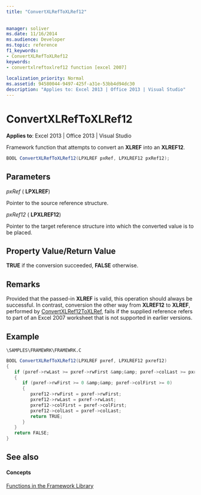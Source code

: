 ```yaml
---
title: "ConvertXLRefToXLRef12"
 
 
manager: soliver
ms.date: 11/16/2014
ms.audience: Developer
ms.topic: reference
f1_keywords:
- ConvertXLRefToXLRef12
keywords:
- convertxlreftoxlref12 function [excel 2007]
 
localization_priority: Normal
ms.assetid: 94580044-9497-425f-a31e-53bb4d94dc30
description: "Applies to: Excel 2013 | Office 2013 | Visual Studio"
---
```


# ConvertXLRefToXLRef12

**Applies to**: Excel 2013 | Office 2013 | Visual Studio 
  
Framework function that attempts to convert an **XLREF** into an **XLREF12**.
  
```cs
BOOL ConvertXLRefToXLRef12(LPXLREF pxRef, LPXLREF12 pxRef12);
```

## Parameters

 _pxRef_ ( **LPXLREF**)
  
Pointer to the source reference structure.
  
 _pxRef12_ ( **LPXLREF12**)
  
Pointer to the target reference structure into which the converted value is to be placed.
  
## Property Value/Return Value

 **TRUE** if the conversion succeeded, **FALSE** otherwise. 
  
## Remarks

Provided that the passed-in **XLREF** is valid, this operation should always be successful. In contrast, conversion the other way from **XLREF12** to **XLREF**, performed by [ConvertXLRef12ToXLRef](convertxlref12toxlref.md), fails if the supplied reference refers to part of an Excel 2007 worksheet that is not supported in earlier versions.
  
## Example

 `\SAMPLES\FRAMEWRK\FRAMEWRK.C`
  
```cs
BOOL ConvertXLRefToXLRef12(LPXLREF pxref, LPXLREF12 pxref12)
{
   if (pxref->rwLast >= pxref->rwFirst &amp;&amp; pxref->colLast >= pxref->colFirst)
   {
      if (pxref->rwFirst >= 0 &amp;&amp; pxref->colFirst >= 0)
      {
         pxref12->rwFirst = pxref->rwFirst;
         pxref12->rwLast = pxref->rwLast;
         pxref12->colFirst = pxref->colFirst;
         pxref12->colLast = pxref->colLast;
         return TRUE;
      }
   }
   return FALSE;
}
```

## See also

#### Concepts

[Functions in the Framework Library](functions-in-the-framework-library.md)

